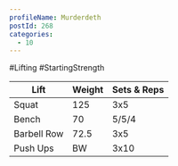 ```yaml
---
profileName: Murderdeth
postId: 268
categories:
  - 10
---
```

#Lifting #StartingStrength

| Lift | Weight | Sets & Reps |
| --- | --- | --- |
| Squat | 125 | 3x5 |
| Bench | 70 | 5/5/4 |
| Barbell Row | 72.5 | 3x5 |
| Push Ups | BW | 3x10 |
